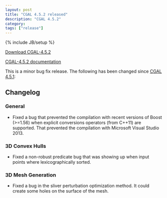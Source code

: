 ```yaml
---
layout: post
title: "CGAL 4.5.2 released"
description: "CGAL 4.5.2"
category:
tags: ["release"]
---
```

{% include JB/setup %}

<i class="bi bi-arrow-down-circle"></i>
<a href="https://github.com/CGAL/cgal/releases/tag/releases%2FCGAL-4.5.2">Download CGAL-4.5.2</a>

<i class="bi bi-book"></i>
<a href="https://doc.cgal.org/4.5.2/Manual/index.html">CGAL-4.5.2 documentation</a>

<p>This is a minor bug fix release. The following has been changed since
<a href="../../../../2014/12/22/cgal-451">CGAL 4.5.1</a>:</p>

<div class="product-detail-info" markdown="1">

## Changelog

### General

-   Fixed a bug that prevented the compilation with recent versions of
    Boost (&gt;=1.56) when explicit conversions operators (from C++11)
    are supported. That prevented the compilation with Microsoft Visual
    Studio 2013.

### 3D Convex Hulls

-   Fixed a non-robust predicate bug that was showing up when input points
    where lexicographically sorted.

### 3D Mesh Generation

-   Fixed a bug in the sliver perturbation optimization method. It could
    create some holes on the surface of the mesh.
</div>
